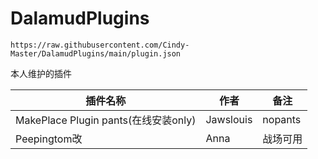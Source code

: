 # DalamudPlugins
```
https://raw.githubusercontent.com/Cindy-Master/DalamudPlugins/main/plugin.json
```
本人维护的插件

| 插件名称 | 作者 | 备注 |
|-------|-------|-------|
| MakePlace Plugin pants(在线安装only) | Jawslouis | nopants |
| Peepingtom改 | Anna | 战场可用 |

